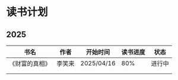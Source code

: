 # 读书计划



## 2025



| 书名           | 作者   | 开始时间   | 读书进度 | 状态   |
| -------------- | ------ | ---------- | -------- | ------ |
| 《财富的真相》 | 李笑来 | 2025/04/16 | 80%      | 进行中 |
|                |        |            |          |        |
|                |        |            |          |        |

